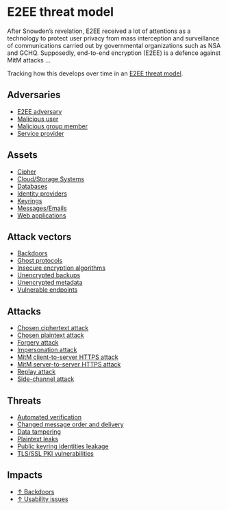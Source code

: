 # E2EE threat model

After Snowden’s revelation, E2EE received a lot of attentions as a technology to protect user privacy from mass 
interception and surveillance of communications carried out by governmental organizations such as NSA and GCHQ. 
Supposedly, end-to-end encryption (E2EE) is a defence against MitM attacks ...

Tracking how this develops over time in an [E2EE threat model](https://tymyrddin.github.io/e2ee-threat-model/).

## Adversaries

- [E2EE adversary](https://tymyrddin.github.io/e2ee-threat-model/docs/adversaries/E2EE-adversary.md)
- [Malicious user](https://tymyrddin.github.io/e2ee-threat-model/docs/adversaries/Malicious-user.md)
- [Malicious group member](https://tymyrddin.github.io/e2ee-threat-model/docs/adversaries/Malicious-group-member.md)
- [Service provider](https://tymyrddin.github.io/e2ee-threat-model/docs/adversaries/Service-provider.md)
  
## Assets

- [Cipher](https://tymyrddin.github.io/e2ee-threat-model/docs/assets/Cipher.md)
- [Cloud/Storage Systems](https://tymyrddin.github.io/e2ee-threat-model/docs/assets/Cloud-and-storage-systems.md)
- [Databases](https://tymyrddin.github.io/e2ee-threat-model/docs/assets/Databases.md)
- [Identity providers](https://tymyrddin.github.io/e2ee-threat-model/docs/assets/Identity-providers.md)
- [Keyrings](https://tymyrddin.github.io/e2ee-threat-model/docs/assets/Keyrings.md)
- [Messages/Emails](https://tymyrddin.github.io/e2ee-threat-model/docs/assets/Messages-and-emails.md)
- [Web applications](https://tymyrddin.github.io/e2ee-threat-model/docs/assets/Web-applications.md)
  
## Attack vectors

- [Backdoors](https://tymyrddin.github.io/e2ee-threat-model/docs/attack-vectors/Backdoor.md)
- [Ghost protocols](https://tymyrddin.github.io/e2ee-threat-model/docs/attack-vectors/Ghost-protocols.md)
- [Insecure encryption algorithms](https://tymyrddin.github.io/e2ee-threat-model/docs/attack-vectors/Insecure-encryption-algorithms.md)
- [Unencrypted backups](https://tymyrddin.github.io/e2ee-threat-model/docs/attack-vectors/Unencrypted-backups.md)
- [Unencrypted metadata](https://tymyrddin.github.io/e2ee-threat-model/docs/attack-vectors/Unencrypted-metadata.md)
- [Vulnerable endpoints](https://tymyrddin.github.io/e2ee-threat-model/docs/attack-vectors/Vulnerable-endpoints.md)
  
## Attacks

- [Chosen ciphertext attack](https://tymyrddin.github.io/e2ee-threat-model/docs/attacks/Chosen-ciphertext-attack.md)
- [Chosen plaintext attack](https://tymyrddin.github.io/e2ee-threat-model/docs/attacks/Chosen-plaintext-attack.md)
- [Forgery attack](https://tymyrddin.github.io/e2ee-threat-model/docs/attacks/Forgery-attack.md)
- [Impersonation attack](https://tymyrddin.github.io/e2ee-threat-model/docs/attacks/Impersonation-attack.md)
- [MitM client-to-server HTTPS attack](https://tymyrddin.github.io/e2ee-threat-model/docs/attacks/MitM-client-to-server-HTTPS-attack.md)
- [MitM server-to-server HTTPS attack](https://tymyrddin.github.io/e2ee-threat-model/docs/attacks/MitM-server-to-server-HTTPS-attack.md)
- [Replay attack](https://tymyrddin.github.io/e2ee-threat-model/docs/attacks/Replay-attack.md)
- [Side-channel attack](https://tymyrddin.github.io/e2ee-threat-model/docs/attacks/Side-channel-attack.md)
  
## Threats

- [Automated verification](https://tymyrddin.github.io/e2ee-threat-model/docs/threats/Automated-verification.md)
- [Changed message order and delivery](https://tymyrddin.github.io/e2ee-threat-model/docs/threats/Changed-message-order-and-delivery.md)
- [Data tampering](https://tymyrddin.github.io/e2ee-threat-model/docs/threats/Data-tampering.md)
- [Plaintext leaks](https://tymyrddin.github.io/e2ee-threat-model/docs/threats/Plaintext-leaks.md)
- [Public keyring identities leakage](https://tymyrddin.github.io/e2ee-threat-model/docs/threats/Public-keyring-identities-leakage.md)
- [TLS/SSL PKI vulnerabilities](https://tymyrddin.github.io/e2ee-threat-model/docs/threats/TLSSSL-PKI-vulnerabilities.md)
  
## Impacts

- [↑ Backdoors](https://tymyrddin.github.io/e2ee-threat-model/docs/impacts/Backdoors.md)
- [↑ Usability issues](https://tymyrddin.github.io/e2ee-threat-model/docs/impacts/Usability-issues.md)
